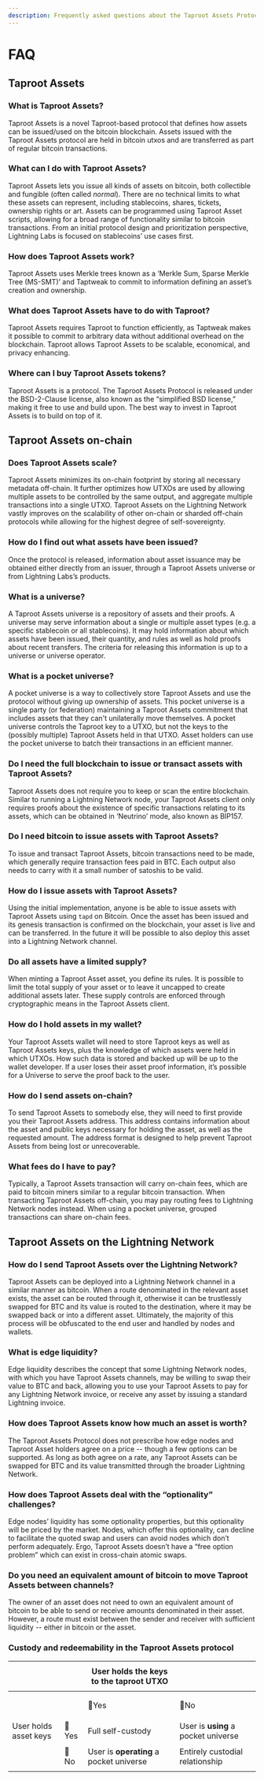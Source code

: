 ```yaml
---
description: Frequently asked questions about the Taproot Assets Protocol.
---
```


# FAQ

## Taproot Assets <a href="#docs-internal-guid-ae4b02ad-7fff-4740-c7fd-34f471681055" id="docs-internal-guid-ae4b02ad-7fff-4740-c7fd-34f471681055"></a>

### What is Taproot Assets? <a href="#docs-internal-guid-ae4b02ad-7fff-4740-c7fd-34f471681055" id="docs-internal-guid-ae4b02ad-7fff-4740-c7fd-34f471681055"></a>

Taproot Assets is a novel Taproot-based protocol that defines how assets can be issued/used on the bitcoin blockchain. Assets issued with the Taproot Assets protocol are held in bitcoin utxos and are transferred as part of regular bitcoin transactions.

### What can I do with Taproot Assets?

Taproot Assets lets you issue all kinds of assets on bitcoin, both collectible and fungible (often called _normal_). There are no technical limits to what these assets can represent, including stablecoins, shares, tickets, ownership rights or art. Assets can be programmed using Taproot Asset scripts, allowing for a broad range of functionality similar to bitcoin transactions. From an initial protocol design and prioritization perspective, Lightning Labs is focused on stablecoins’ use cases first.&#x20;

### How does Taproot Assets work?

Taproot Assets uses Merkle trees known as a ‘Merkle Sum, Sparse Merkle Tree (MS-SMT)’ and Taptweak to commit to information defining an asset’s creation and ownership.

### What does Taproot Assets have to do with Taproot?

Taproot Assets requires Taproot to function efficiently, as Taptweak makes it possible to commit to arbitrary data without additional overhead on the blockchain. Taproot allows Taproot Assets to be scalable, economical, and privacy enhancing.

### Where can I buy Taproot Assets tokens?

Taproot Assets is a protocol. The Taproot Assets Protocol is released under the BSD-2-Clause license, also known as the “simplified BSD license,” making it free to use and build upon. The best way to invest in Taproot Assets is to build on top of it.

## Taproot Assets on-chain

### Does Taproot Assets scale? <a href="#docs-internal-guid-ecae09ba-7fff-98fc-8581-c0543aaa5874" id="docs-internal-guid-ecae09ba-7fff-98fc-8581-c0543aaa5874"></a>

Taproot Assets minimizes its on-chain footprint by storing all necessary metadata off-chain. It further optimizes how UTXOs are used by allowing multiple assets to be controlled by the same output, and aggregate multiple transactions into a single UTXO. Taproot Assets on the Lightning Network vastly improves on the scalability of other on-chain or sharded off-chain protocols while allowing for the highest degree of self-sovereignty.

### How do I find out what assets have been issued?

Once the protocol is released, information about asset issuance may be obtained either directly from an issuer, through a Taproot Assets universe or from Lightning Labs’s products.

### What is a universe?

A Taproot Assets universe is a repository of assets and their proofs. A universe may serve information about a single or multiple asset types (e.g. a specific stablecoin or all stablecoins). It may hold information about which assets have been issued, their quantity, and rules as well as hold proofs about recent transfers. The criteria for releasing this information is up to a universe or universe operator.

### What is a pocket universe?

A pocket universe is a way to collectively store Taproot Assets and use the protocol without giving up ownership of assets. This pocket universe is a single party (or federation) maintaining a Taproot Assets commitment that includes assets that they can't unilaterally move themselves. A pocket universe controls the Taproot key to a UTXO, but not the keys to the (possibly multiple) Taproot Assets held in that UTXO. Asset holders can use the pocket universe to batch their transactions in an efficient manner.

### Do I need the full blockchain to issue or transact assets with Taproot Assets? <a href="#docs-internal-guid-995924ec-7fff-bf47-4b88-25b6658d8c66" id="docs-internal-guid-995924ec-7fff-bf47-4b88-25b6658d8c66"></a>

Taproot Assets does not require you to keep or scan the entire blockchain. Similar to running a Lightning Network node, your Taproot Assets client only requires proofs about the existence of specific transactions relating to its assets, which can be obtained in ‘Neutrino’ mode, also known as BIP157.

### Do I need bitcoin to issue assets with Taproot Assets?

To issue and transact Taproot Assets, bitcoin transactions need to be made, which generally require transaction fees paid in BTC. Each output also needs to carry with it a small number of satoshis to be valid.

### How do I issue assets with Taproot Assets?

Using the initial implementation, anyone is be able to issue assets with Taproot Assets using `tapd` on Bitcoin. Once the asset has been issued and its genesis transaction is confirmed on the blockchain, your asset is live and can be transferred. In the future it will be possible to also deploy this asset into a Lightning Network channel.

### Do all assets have a limited supply?

When minting a Taproot Asset asset, you define its rules. It is possible to limit the total supply of your asset or to leave it uncapped to create additional assets later. These supply controls are enforced through cryptographic means in the Taproot Assets client.

### How do I hold assets in my wallet?

Your Taproot Assets wallet will need to store Taproot keys as well as Taproot Assets keys, plus the knowledge of which assets were held in which UTXOs. How such data is stored and backed up will be up to the wallet developer.  If a user loses their asset proof information, it’s possible for a Universe to serve the proof back to the user.&#x20;

### How do I send assets on-chain? <a href="#docs-internal-guid-157496c4-7fff-e705-7be6-06f7c05e7cd4" id="docs-internal-guid-157496c4-7fff-e705-7be6-06f7c05e7cd4"></a>

To send Taproot Assets to somebody else, they will need to first provide you their Taproot Assets address. This address contains information about the asset and public keys necessary for holding the asset, as well as the requested amount. The address format is designed to help prevent Taproot Assets from being lost or unrecoverable.

### What fees do I have to pay?

Typically, a Taproot Assets transaction will carry on-chain fees, which are paid to bitcoin miners similar to a regular bitcoin transaction. When transacting Taproot Assets off-chain, you may pay routing fees to Lightning Network nodes instead. When using a pocket universe, grouped transactions can share on-chain fees.

## Taproot Assets on the Lightning Network

### How do I send Taproot Assets over the Lightning Network?

Taproot Assets can be deployed into a Lightning Network channel in a similar manner as bitcoin. When a route denominated in the relevant asset exists, the asset can be routed through it, otherwise it can be trustlessly swapped for BTC and its value is routed to the destination, where it may be swapped back or into a different asset. Ultimately, the majority of this process will be obfuscated to the end user and handled by nodes and wallets.

### What is edge liquidity? <a href="#docs-internal-guid-db923dbf-7fff-0947-dc8c-ded0b5d02196" id="docs-internal-guid-db923dbf-7fff-0947-dc8c-ded0b5d02196"></a>

Edge liquidity describes the concept that some Lightning Network nodes, with which you have Taproot Assets channels, may be willing to swap their value to BTC and back, allowing you to use your Taproot Assets to pay for any Lightning Network invoice, or receive any asset by issuing a standard Lightning invoice.

### How does Taproot Assets know how much an asset is worth?

The Taproot Assets Protocol does not prescribe how edge nodes and Taproot Asset holders agree on a price -- though a few options can be supported. As long as both agree on a rate, any Taproot Assets can be swapped for BTC and its value transmitted through the broader Lightning Network.

### How does Taproot Assets deal with the “optionality” challenges?

Edge nodes’ liquidity has some optionality properties, but this optionality will be priced by the market. Nodes, which offer this optionality, can decline to facilitate the quoted swap and users can avoid nodes which don’t perform adequately.  Ergo, Taproot Assets doesn’t have a “free option problem” which can exist in cross-chain atomic swaps.

### Do you need an equivalent amount of bitcoin to move Taproot Assets between channels?

The owner of an asset does not need to own an equivalent amount of bitcoin to be able to send or receive amounts denominated in their asset. However, a route must exist between the sender and receiver with sufficient liquidity -- either in bitcoin or the asset.

### Custody and redeemability in the Taproot Assets protocol

| <p><br></p>           | <p><br></p> | User holds the keys to the taproot UTXO | <p><br></p>                         |
| --------------------- | ----------- | --------------------------------------- | ----------------------------------- |
| <p><br></p>           | <p><br></p> | 🔑Yes                                   | 🚫No                                |
| User holds asset keys | 🔑Yes       | Full self-custody                       | User is **using** a pocket universe |
| <p><br></p>           | 🚫No        | User is **operating** a pocket universe | Entirely custodial relationship     |
